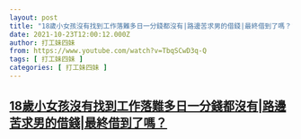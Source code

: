 ```yaml
---
layout: post
title: "18歲小女孩沒有找到工作落難多日一分錢都沒有|路邊苦求男的借錢|最終借到了嗎？"
date: 2021-10-23T12:00:12.000Z
author: 打工妹四妹
from: https://www.youtube.com/watch?v=TbqSCwD3q-Q
tags: [ 打工妹四妹 ]
categories: [ 打工妹四妹 ]
---
```

<!--1634990412000-->
[18歲小女孩沒有找到工作落難多日一分錢都沒有|路邊苦求男的借錢|最終借到了嗎？](https://www.youtube.com/watch?v=TbqSCwD3q-Q)
------

<div>

</div>
